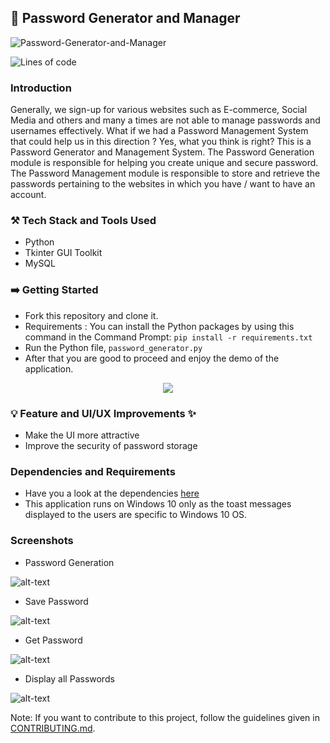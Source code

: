 ## 🔑 Password Generator and Manager

![Password-Generator-and-Manager](https://socialify.git.ci/smv1999/Password-Generator-and-Manager/image?forks=1&issues=1&language=1&owner=1&pattern=Charlie%20Brown&pulls=1&stargazers=1&theme=Dark)

![Lines of code](https://img.shields.io/tokei/lines/github/smv1999/Password-Generator-and-Manager?style=for-the-badge)

### Introduction
Generally, we sign-up for various websites such as E-commerce, Social Media and others and many a times are not able to manage passwords and usernames effectively. What if we had a Password Management System that could help us in this direction ? Yes, what you think is right? This is a Password Generator and Management System. The Password Generation module is responsible for helping you create unique and secure password. The Password Management module is responsible to store and retrieve the passwords pertaining to the websites in which you have / want to have an account. 

### ⚒️ Tech Stack and Tools Used

* Python
* Tkinter GUI Toolkit
* MySQL

### ➡️ Getting Started 

* Fork this repository and clone it.
* Requirements : You can install the Python packages by using this command in the Command Prompt: 
```pip install -r requirements.txt```
* Run the Python file, ```password_generator.py```
* After that you are good to proceed and enjoy the demo of the application.

<p align="center">
<img src="https://github.com/smv1999/Password-Generator-and-Manager/blob/main/password_gif.gif">
</p>

### 💡 Feature and UI/UX Improvements ✨

* Make the UI more attractive
* Improve the security of password storage

### Dependencies and Requirements

* Have you a look at the dependencies [here](https://github.com/smv1999/Password-Generator-and-Manager/blob/main/requirements.txt)
* This application runs on Windows 10 only as the toast messages displayed to the users are specific to Windows 10 OS.

### Screenshots

* Password Generation

![alt-text](https://raw.githubusercontent.com/smv1999/Password-Generator-and-Manager/main/password_generation_image.png)

* Save Password 

![alt-text](https://raw.githubusercontent.com/smv1999/Password-Generator-and-Manager/main/save_password.png)

* Get Password

![alt-text](https://raw.githubusercontent.com/smv1999/Password-Generator-and-Manager/main/get_password.png)

* Display all Passwords

![alt-text](https://raw.githubusercontent.com/smv1999/Password-Generator-and-Manager/main/all_passwords.png)

Note: If you want to contribute to this project, follow the guidelines given in [CONTRIBUTING.md](https://github.com/smv1999/Password-Generator-and-Manager/blob/main/CONTRIBUTING.md).
